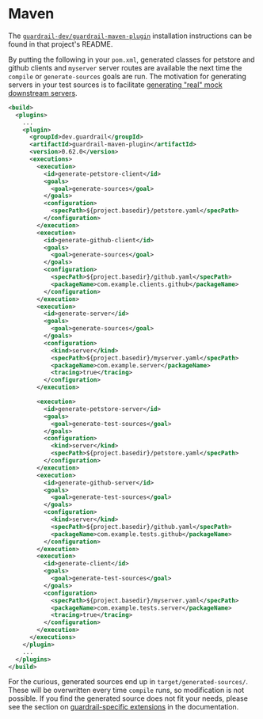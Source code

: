 Maven
=====

The [`guardrail-dev/guardrail-maven-plugin`](https://github.com/guardrail-dev/guardrail-maven-plugin) installation instructions can be found in that project's README.

By putting the following in your `pom.xml`, generated classes for petstore and github clients and `myserver` server routes are available the next time the `compile` or `generate-sources` goals are run. The motivation for generating servers in your test sources is to facilitate [generating "real" mock downstream servers](https://guardrail.dev/scala/akka-http/generating-a-server#generating-test-only-real-server-mocks-for-unit-tests).

```xml
<build>
  <plugins>
    ...
    <plugin>
      <groupId>dev.guardrail</groupId>
      <artifactId>guardrail-maven-plugin</artifactId>
      <version>0.62.0</version>
      <executions>
        <execution>
          <id>generate-petstore-client</id>
          <goals>
            <goal>generate-sources</goal>
          </goals>
          <configuration>
            <specPath>${project.basedir}/petstore.yaml</specPath>
          </configuration>
        </execution>
        <execution>
          <id>generate-github-client</id>
          <goals>
            <goal>generate-sources</goal>
          </goals>
          <configuration>
            <specPath>${project.basedir}/github.yaml</specPath>
            <packageName>com.example.clients.github</packageName>
          </configuration>
        </execution>
        <execution>
          <id>generate-server</id>
          <goals>
            <goal>generate-sources</goal>
          </goals>
          <configuration>
            <kind>server</kind>
            <specPath>${project.basedir}/myserver.yaml</specPath>
            <packageName>com.example.server</packageName>
            <tracing>true</tracing>
          </configuration>
        </execution>

        <execution>
          <id>generate-petstore-server</id>
          <goals>
            <goal>generate-test-sources</goal>
          </goals>
          <configuration>
            <kind>server</kind>
            <specPath>${project.basedir}/petstore.yaml</specPath>
          </configuration>
        </execution>
        <execution>
          <id>generate-github-server</id>
          <goals>
            <goal>generate-test-sources</goal>
          </goals>
          <configuration>
            <kind>server</kind>
            <specPath>${project.basedir}/github.yaml</specPath>
            <packageName>com.example.tests.github</packageName>
          </configuration>
        </execution>
        <execution>
          <id>generate-client</id>
          <goals>
            <goal>generate-test-sources</goal>
          </goals>
          <configuration>
            <specPath>${project.basedir}/myserver.yaml</specPath>
            <packageName>com.example.tests.server</packageName>
            <tracing>true</tracing>
          </configuration>
        </execution>
      </executions>
    </plugin>
    ...
  </plugins>
</build>
```

For the curious, generated sources end up in `target/generated-sources/`. These will be overwritten every time `compile` runs, so modification is not possible. If you find the generated source does not fit your needs, please see the section on [guardrail-specific extensions](https://guardrail.dev/scala/akka-http/guardrail-extensions) in the documentation.
